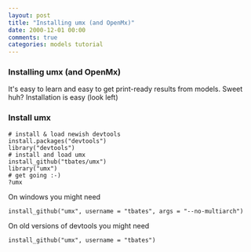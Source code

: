 ```yaml
---
layout: post
title: "Installing umx (and OpenMx)"
date: 2000-12-01 00:00
comments: true
categories: models tutorial
---
```


<a name="top"></a>
### Installing umx (and OpenMx)

It's easy to learn and easy to get print-ready results from models. Sweet huh? Installation is easy (look left)

### Install umx

``` splus
# install & load newish devtools
install.packages("devtools")
library("devtools")
# install and load umx
install_github("tbates/umx")
library("umx")
# get going :-)
?umx
```

On windows you might need

``` splus
install_github("umx", username = "tbates", args = "--no-multiarch")
```

On old versions of devtools you might need

``` splus
install_github("umx", username = "tbates")	
```